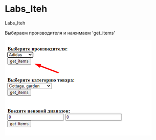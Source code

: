 # Labs_Iteh
Labs_Iteh

Выбираем производителя и нажимаем 'get_items'

![start.png](lab_1_itech/demonstration/Screenshot_2.png)

